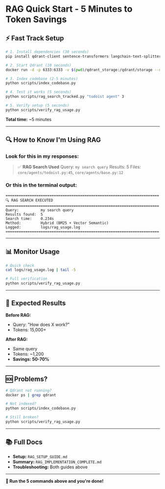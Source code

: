 # RAG Quick Start - 5 Minutes to Token Savings

## ⚡ Fast Track Setup

```bash
# 1. Install dependencies (30 seconds)
pip install qdrant-client sentence-transformers langchain-text-splitters rank-bm25 tiktoken

# 2. Start Qdrant (10 seconds)
docker run -d -p 6333:6333 -v $(pwd)/qdrant_storage:/qdrant/storage --name qdrant qdrant/qdrant

# 3. Index codebase (2-5 minutes)
python scripts/index_codebase.py

# 4. Test it works (5 seconds)
python scripts/rag_search_tracked.py "todoist agent" 3

# 5. Verify setup (5 seconds)
python scripts/verify_rag_usage.py
```

**Total time:** ~5 minutes

---

## 🔍 How to Know I'm Using RAG

### Look for this in my responses:

> ✅ **RAG Search Used**
> Query: `my search query`
> Results: 5
> Files: `core/agents/todoist.py:45`, `core/agents/base.py:12`

### Or this in the terminal output:

```
======================================================================
🔍 RAG SEARCH EXECUTED
======================================================================
Query:          my search query
Results found:  5
Search time:    0.234s
Method:         Hybrid (BM25 + Vector Semantic)
Logged:         logs/rag_usage.log
======================================================================
```

---

## 📊 Monitor Usage

```bash
# Quick check
cat logs/rag_usage.log | tail -5

# Full verification
python scripts/verify_rag_usage.py
```

---

## 🎯 Expected Results

**Before RAG:**
- Query: "How does X work?"
- Tokens: 15,000+

**After RAG:**
- Same query
- Tokens: ~1,200
- **Savings: 50-70%**

---

## 🆘 Problems?

```bash
# Qdrant not running?
docker ps | grep qdrant

# Not indexed?
python scripts/index_codebase.py

# Still broken?
python scripts/verify_rag_usage.py
```

---

## 📚 Full Docs

- **Setup:** `RAG_SETUP_GUIDE.md`
- **Summary:** `RAG_IMPLEMENTATION_COMPLETE.md`
- **Troubleshooting:** Both guides above

---

**🚀 Run the 5 commands above and you're done!**

